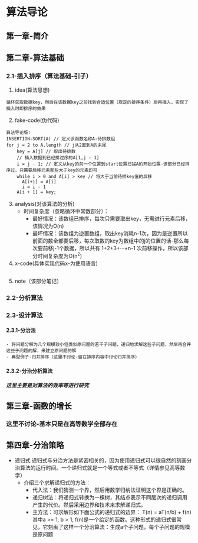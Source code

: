 # 算法导论
## 第一章-简介
## 第二章-算法基础
### 2.1-插入排序（算法基础-引子）
1. idea(算法思想)
```
循环获取数据key，然后在该数据key之前找到合适位置（规定的排序条件）后再插入，实现了插入时即排序的效果
```
2. fake-code(伪代码)
```
算法导论版:
INSERTION-SORT(A) // 定义该函数名称A-待排数组
for j = 2 to A.length // j从2直到A的末尾
    key = A[j] // 取出待排数
    // 插入数据到已经排过序的A[1,j - 1]
    i = j - 1; // 定义从key的前一个位置到start位置扫描A的开始位置-该部分已经排序过，只需要后移元素那些大于key的元素即可
    while i > 0 and A[i] > key // 将大于当前待排key值的后移
      A[i+1] = A[i]
      i = i - 1
    A[i + 1] = key;
```
3. analysis(对该算法的分析)
    - 时间复杂度（忽略循环中常数部分）：
      - 最好情况：该数组已排序，每次只需要取出key，无需进行元素后移，该情况为O(n)
      - 最坏情况：该数组为逆置数组，取出key消耗n-1次，因为是逆置所以前面的数全部要后移，每次取数的key为数组中的j的位置的话-那么每次要前移j-1个数据，所以共有 1+2+3+···+n-1 次前移操作，所以该部分时间复杂度为O(n<sup>2</sup>)
4. x-code(具体实现代码x-为使用语言)
```
```
5. note（该部分笔记）
### 2.2-分析算法
### 2.3-设计算法
#### 2.3.1-分治法
    - 将问题分解为几个规模较小但类似原问题的若干子问题，递归地求解这些子问题，然后再合并这些子问题的解，来建立原问题的解
    - 典型例子-归并排序（这里不讨论-留在排序内容中讨论归并排序）
#### 2.3.2-分治分析算法
##### 这里主要是对算法的效率等进行研究
## 第三章-函数的增长
### 这里不讨论-基本只是在高等数学全部存在
## 第四章-分治策略
- 递归式
    递归式与分治方法是紧密相关的，因为使用递归式可以很自然的刻画分治算法的运行时间。一个递归式就是一个等式或者不等式（详情参见高等数学）
    - 介绍三个求解递归式的方法：
       - 代入法：我们猜测一个界，然后用数学归纳法证明这个界是正确的。
       - 递归树法：将递归式转换为一棵树，其结点表示不同层次的递归调用产生的代价。然后采用边界和技术来求解递归式。
       - 主方法：可求解形如下面公式的递归式的边界：
                  T(n) = aT(n/b) + f(n)
                其中a >= 1, b > 1, f(n)是一个给定的函数。这种形式的递归式很常见，它刻画了这样一个分治算法：生成a个子问题，每个子问题的规模是原问题